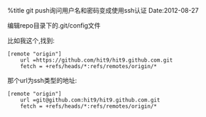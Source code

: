 %title git push询问用户名和密码变成使用ssh认证
Date:2012-08-27

编辑repo目录下的.git/config文件

比如我这个,找到: 
```
[remote "origin"]
    url =https://github.com/hit9/hit9.github.com.git
    fetch = +refs/heads/*:refs/remotes/origin/*
```
那个url为ssh类型的地址: 
```
[remote "origin"]
    url =git@github.com:hit9/hit9.github.com.git
    fetch = +refs/heads/*:refs/remotes/origin/*
```
